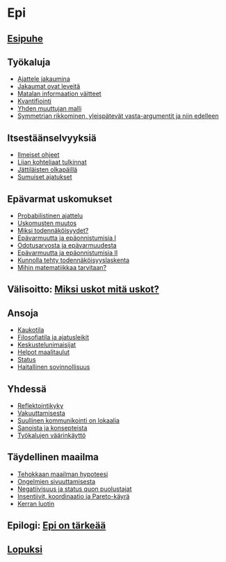 # Epi

## [Esipuhe]()

## Työkaluja

- [Ajattele jakaumina](https://ollij.fi/epi/jakaumat)
- [Jakaumat ovat leveitä](https://ollij.fi/epi/leveat_jakaumat)
- [Matalan informaation väitteet](https://ollij.fi/epi/matala_informaatio)
- [Kvantifiointi](https://ollij.fi/epi/kvantifiointi)
- [Yhden muuttujan malli](https://ollij.fi/epi/yksi_muuttuja)
- [Symmetrian rikkominen, yleispätevät vasta-argumentit ja niin edelleen](https://ollij.fi/epi/symmetrian_rikkominen)

## Itsestäänselvyyksiä

- [Ilmeiset ohjeet]()
- [Liian kohteliaat tulkinnat]()
- [Jättiläisten olkapäillä]()
- [Sumuiset ajatukset]()

## Epävarmat uskomukset

- [Probabilistinen ajattelu]()
- [Uskomusten muutos]()
- [Miksi todennäköisyydet?]()
- [Epävarmuutta ja epäonnistumisia I]()
- [Odotusarvosta ja epävarmuudesta]()
- [Epävarmuutta ja epäonnistumisia II]()
- [Kunnolla tehty todennäköisyyslaskenta]()
- [Mihin matematiikkaa tarvitaan?]()

## Välisoitto: [Miksi uskot mitä uskot?]()

## Ansoja

- [Kaukotila]()
- [Filosofiatila ja ajatusleikit]()
- [Keskustelunimaisijat]()
- [Helpot maalitaulut]()
- [Status]()
- [Haitallinen sovinnollisuus]()

## Yhdessä

- [Reflektointikyky]()
- [Vakuuttamisesta]()
- [Suullinen kommunikointi on lokaalia]()
- [Sanoista ja konsepteista]()
- [Työkalujen väärinkäyttö]()

## Täydellinen maailma

- [Tehokkaan maailman hypoteesi]()
- [Ongelmien sivuuttamisesta]()
- [Negatiivisuus ja status quon puolustajat]()
- [Insentiivit, koordinaatio ja Pareto-käyrä]()
- [Kerran luotin]()

## Epilogi: [Epi on tärkeää]()

## [Lopuksi]()
